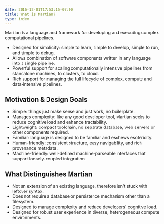 ```yaml
---
date: 2016-12-01T17:53:15-07:00
title: What is Martian?
type: index
---
```

Martian is a language and framework for developing and executing complex computational pipelines.

- Designed for simplicity: simple to learn, simple to develop, simple to run, and simple to debug.
- Allows combination of software components written in any language into a single pipeline.
- Powerful support for scaling computationally intensive pipelines from standalone machines, to clusters, to cloud.
- Rich support for managing the full lifecycle of complex, compute and data-intensive pipelines.

## Motivation & Design Goals

- Simple: things just make sense and just work, no boilerplate.
- Manages complexity: like any good developer tool, Martian seeks to reduce cognitive load and enhance tractability.
- Lightweight: compact toolchain, no separate database, web servers or other components required.
- Familiar: language is designed to be familiar and eschews esotericity.
- Human-friendly: consistent structure, easy navigability, and rich provenance metadata.
- Machine-friendly: well-defined machine-parseable interfaces that support loosely-coupled integration.

## What Distinguishes Martian

- Not an extension of an existing language, therefore isn't stuck with leftover syntax.
- Does not require a database or persistence mechanism other than a filesystem.
- Designed to manage complexity and reduce developers' cognitive load.
- Designed for robust user experience in diverse, heterogeneous compute environments.
